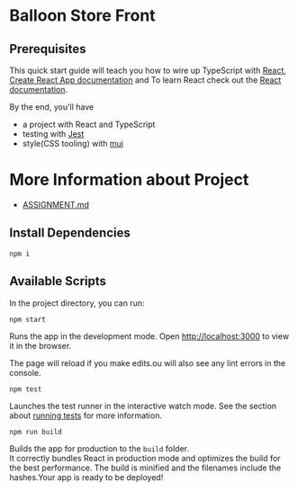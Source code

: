 # Balloon Store Front

## Prerequisites
This quick start guide will teach you how to wire up TypeScript with [React](https://github.com/facebook/create-react-app),  [Create React App documentation](https://facebook.github.io/create-react-app/docs/getting-started) and To learn React check out the [React documentation](https://reactjs.org/).

By the end, you'll have

- a project with React and TypeScript
- testing with [Jest](https://reactjs.org/docs/testing-recipes.html)
- style(CSS tooling) with [mui](https://mui.com/) 


# More Information about Project

- [ASSIGNMENT.md](https://github.com/ASSIGNMENT.md)

## Install Dependencies

```shell
npm i
```

## Available Scripts

In the project directory, you can run:

```shell
npm start
```

Runs the app in the development mode. Open [http://localhost:3000](http://localhost:3000) to view it in the browser.

The page will reload if you make edits.ou will also see any lint errors in the console.

```shell
npm test
```

Launches the test runner in the interactive watch mode. See the section about [running tests](https://facebook.github.io/create-react-app/docs/running-tests) for more information.

```shell
npm run build
```

Builds the app for production to the `build` folder.\
It correctly bundles React in production mode and optimizes the build for the best performance.
The build is minified and the filenames include the hashes.Your app is ready to be deployed!
